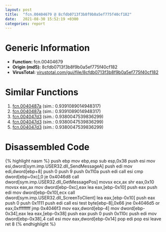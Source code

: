 ```yaml
---
layout: post
title:  "fcn.00404679 @ 8cfdb0713f3b8f9b0a5ef775f40cf182"
date:   2021-08-30 15:52:19 +0300
categories: report
---
```


# Generic Information
- **Function:** fcn.00404679
- **Origin (md5):** 8cfdb0713f3b8f9b0a5ef775f40cf182
- **VirusTotal:** [virustotal.com/gui/file/8cfdb0713f3b8f9b0a5ef775f40cf182][virustotal_ref]



# Similar Functions

1. [fcn.0040487a][similar_1_ref] (sim.: 0.9391089014948317)
2. [fcn.0040487a][similar_2_ref] (sim.: 0.9391089014948317)
3. [fcn.004047d3][similar_3_ref] (sim.: 0.9380047539836299)
4. [fcn.004047d3][similar_4_ref] (sim.: 0.9380047539836299)
5. [fcn.004047d3][similar_5_ref] (sim.: 0.9380047539836299)


# Disassembled Code

{% highlight nasm %}
push ebp
mov ebp,esp
sub esp,0x38
push esi
mov esi,dword[sym.imp.USER32.dll_SendMessageA]
push edi
mov edi,dword[ebp+8]
push 0
push 9
push 0x110a
push edi
call esi
cmp dword[ebp+0xc],0
je 0x4046d8
call dword[sym.imp.USER32.dll_GetMessagePos]
movsx ecx,ax
shr eax,0x10
movsx eax,ax
mov dword[ebp-0xc],eax
lea eax,[ebp-0x10]
push eax
push edi
mov dword[ebp-0x10],ecx
call dword[sym.imp.USER32.dll_ScreenToClient]
lea eax,[ebp-0x10]
push eax
push 0
push 0x1111
push edi
call esi
test byte[ebp-8],0x66
jne 0x4046d5
or eax,0xffffffff
jmp 0x4046f3
mov eax,dword[ebp-4]
mov dword[ebp-0x34],eax
lea eax,[ebp-0x38]
push eax
push 0
push 0x110c
push edi
mov dword[ebp-0x38],4
call esi
mov eax,dword[ebp-0x14]
pop edi
pop esi
leave 
ret 8
{% endhighlight %}


[similar_1_ref]: /report/fcn.0040487a@999ae3491971c32d67bd4c32561ea381
[similar_2_ref]: /report/fcn.0040487a@5bfd33ece1aeef8bda2c7fc886262ed9
[similar_3_ref]: /report/fcn.004047d3@024d69b3dfb503973cce5c1700f282aa
[similar_4_ref]: /report/fcn.004047d3@3a780067b4fcdbc523bd6f0e3b89f181
[similar_5_ref]: /report/fcn.004047d3@cce7ba37a5ac487b09e8c8d292223615
[virustotal_ref]: https://www.virustotal.com/gui/file/8cfdb0713f3b8f9b0a5ef775f40cf182